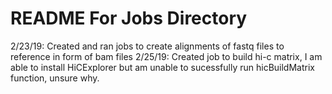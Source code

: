 README For Jobs Directory
=========================

2/23/19: Created and ran jobs to create alignments of fastq files to reference in form of bam files
2/25/19: Created job to build hi-c matrix, I am able to install HiCExplorer but am unable to sucessfully run hicBuildMatrix function, unsure why.

